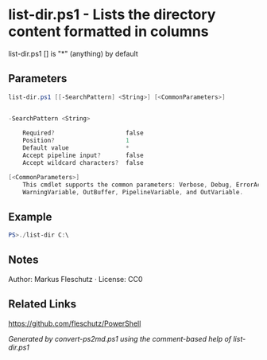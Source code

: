 # list-dir.ps1 - Lists the directory content formatted in columns

list-dir.ps1 [<SearchPattern>]
<SearchPattern> is "*" (anything) by default

## Parameters
```powershell
list-dir.ps1 [[-SearchPattern] <String>] [<CommonParameters>]


-SearchPattern <String>
    
    Required?                    false
    Position?                    1
    Default value                *
    Accept pipeline input?       false
    Accept wildcard characters?  false

[<CommonParameters>]
    This cmdlet supports the common parameters: Verbose, Debug, ErrorAction, ErrorVariable, WarningAction, 
    WarningVariable, OutBuffer, PipelineVariable, and OutVariable.
```

## Example
```powershell
PS>./list-dir C:\
```


## Notes
Author: Markus Fleschutz · License: CC0

## Related Links
https://github.com/fleschutz/PowerShell

*Generated by convert-ps2md.ps1 using the comment-based help of list-dir.ps1*
